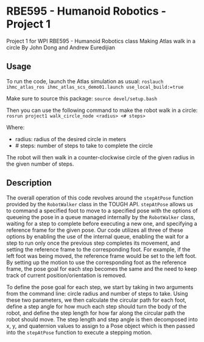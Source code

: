 # RBE595 - Humanoid Robotics - Project 1
Project 1 for WPI RBE595 - Humanoid Robotics class
Making Atlas walk in a circle
By John Dong and Andrew Euredijian

## Usage
To run the code, launch the Atlas simulation as usual:
`roslauch ihmc_atlas_ros ihmc_atlas_scs_demo01.launch use_local_build:=true`

Make sure to source this package:
`source devel/setup.bash`

Then you can use the following command to make the robot walk in a circle:
`rosrun project1 walk_circle_node <radius> <# steps>`

Where:
 - radius: radius of the desired circle in meters
 - \# steps: number of steps to take to complete the circle

The robot will then walk in a counter-clockwise circle of the given radius in the given number of steps.

## Description
The overall operation of this code revolves around the `stepAtPose` function provided by the `RobotWalker` class in the TOUGH API. `stepAtPose` allows us to command a specified foot to move to a specified pose with the options of queueing the pose in a queue managed internally by the `RobotWalker` class, waiting for a step to complete before executing a new one, and specifying a reference frame for the given pose. Our code utilizes all three of these options by enabling the use of the internal queue, enabling the wait for a step to run only once the previous step completes its movement, and setting the reference frame to the corresponding foot. For example, if the left foot was being moved, the reference frame would be set to the left foot. By setting up the motion to use the corresponding foot as the reference frame, the pose goal for each step becomes the same and the need to keep track of current position/orientation is removed.

To define the pose goal for each step, we start by taking in two arguments from the command line: circle radius and number of steps to take. Using these two parameters, we then calculate the circular path for each foot, define a step angle for how much each step should turn the body of the robot, and define the step length for how far along the circular path the robot should move. The step length and step angle is then decomposed into x, y, and quaternion values to assign to a Pose object which is then passed into the `stepAtPose` function to execute a stepping motion.